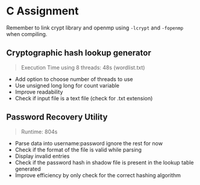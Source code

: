# C Assignment

Remember to link crypt library and openmp using `-lcrypt` and `-fopenmp` when compiling.

## Cryptographic hash lookup generator

> Execution Time using 8 threads: 48s (wordlist.txt)

* Add option to choose number of threads to use
* Use unsigned long long for count variable
* Improve readability
* Check if input file is a text file (check for .txt extension)

##  Password Recovery Utility

> Runtime: 804s

* Parse data into username:password ignore the rest for now
* Check if the format of the file is valid while parsing
* Display invalid entries
* Check if the password hash in shadow file is present in the lookup table generated
* Improve efficiency by only check for the correct hashing algorithm

